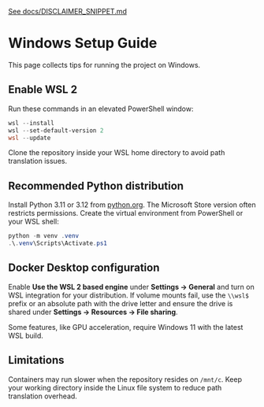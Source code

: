 [See docs/DISCLAIMER_SNIPPET.md](../docs/DISCLAIMER_SNIPPET.md)

# Windows Setup Guide

This page collects tips for running the project on Windows.

## Enable WSL 2
Run these commands in an elevated PowerShell window:

```powershell
wsl --install
wsl --set-default-version 2
wsl --update
```

Clone the repository inside your WSL home directory to avoid path translation issues.

## Recommended Python distribution
Install Python 3.11 or 3.12 from [python.org](https://www.python.org/downloads/). The Microsoft Store version often restricts permissions.
Create the virtual environment from PowerShell or your WSL shell:

```powershell
python -m venv .venv
.\.venv\Scripts\Activate.ps1
```

## Docker Desktop configuration
Enable **Use the WSL 2 based engine** under **Settings → General** and turn on WSL integration for your distribution. If volume mounts fail, use the `\\wsl$` prefix or an absolute path with the drive letter and ensure the drive is shared under **Settings → Resources → File sharing**.

Some features, like GPU acceleration, require Windows 11 with the latest WSL build.

## Limitations
Containers may run slower when the repository resides on `/mnt/c`. Keep your working directory inside the Linux file system to reduce path translation overhead.
